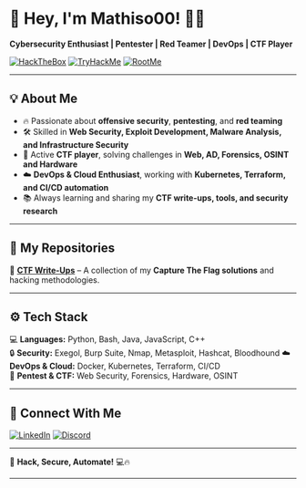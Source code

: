 # 👋 Hey, I'm **Mathiso00**! 🔐🚀  

**Cybersecurity Enthusiast | Pentester | Red Teamer | DevOps | CTF Player**  

[![HackTheBox](https://img.shields.io/badge/HackTheBox-111927?style=for-the-badge&logo=hackthebox&logoColor=9FEF00)](https://app.hackthebox.com/profile/745704)
[![TryHackMe](https://img.shields.io/badge/TryHackMe-1A1A1A?style=for-the-badge&logo=tryhackme&logoColor=white)](https://tryhackme.com/p/Mathiso0)
[![RootMe](https://img.shields.io/badge/RootMe-000000?style=for-the-badge&logo=rootme&logoColor=white)](https://www.root-me.org/Mathiso)

---

## 💡 About Me  

- 🔥 Passionate about **offensive security**, **pentesting**, and **red teaming**  
- 🛠️ Skilled in **Web Security, Exploit Development, Malware Analysis, and Infrastructure Security**  
- 🏁 Active **CTF player**, solving challenges in **Web, AD, Forensics, OSINT and Hardware**  
- ☁️ **DevOps & Cloud Enthusiast**, working with **Kubernetes, Terraform, and CI/CD automation**  
- 📚 Always learning and sharing my **CTF write-ups, tools, and security research**  

---

## 📂 My Repositories  

🔐 **[CTF Write-Ups](https://github.com/Mathiso00/Writeup-CTF)** – A collection of my **Capture The Flag solutions** and hacking methodologies.   

---

## ⚙️ Tech Stack  

💻 **Languages:** Python, Bash, Java, JavaScript, C++  
🔒 **Security:** Exegol, Burp Suite, Nmap, Metasploit, Hashcat, Bloodhound
☁️ **DevOps & Cloud:** Docker, Kubernetes, Terraform, CI/CD  
📡 **Pentest & CTF:** Web Security, Forensics, Hardware, OSINT

---

## 📡 Connect With Me  

[![LinkedIn](https://img.shields.io/badge/LinkedIn-0077B5?style=for-the-badge&logo=linkedin&logoColor=white)](www.linkedin.com/in/mathis-onillon-39a52819b)
[![Discord](https://img.shields.io/badge/Discord-5865F2?style=for-the-badge&logo=discord&logoColor=white)](https://discord.com/users/Mathiso)

---

🚀 **Hack, Secure, Automate!** 💻🔥  

---
